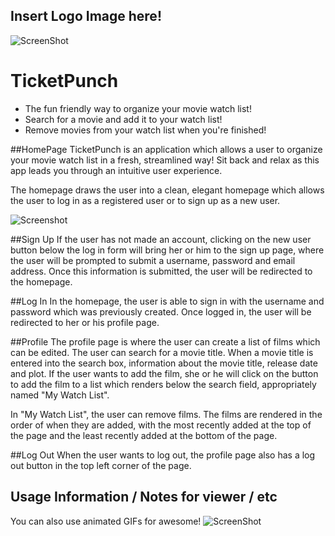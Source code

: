 ## Insert Logo Image here!

![ScreenShot](/screenshot.png)
# TicketPunch
- The fun friendly way to organize your movie watch list!
- Search for a movie and add it to your watch list!
- Remove movies from your watch list when you're finished!

##HomePage
TicketPunch is an application which allows a user to organize your movie watch list in a fresh, streamlined way! Sit back and relax as this app leads you through an intuitive user experience.

The homepage draws the user into a clean, elegant homepage which allows the user to log in as a registered user or to sign up as a new user.

![Screenshot](/homepage-fresh.png)

##Sign Up
If the user has not made an account, clicking on the new user button below the log in form will bring her or him to the sign up page, where the user will be prompted to submit a username, password and email address. Once this information is submitted, the user will be redirected to the homepage.

##Log In
In the homepage, the user is able to sign in with the username and password which was previously created. Once logged in, the user will be redirected to her or his profile page.

##Profile
The profile page is where the user can create a list of films which can be edited. The user can search for a movie title. When a movie title is entered into the search box, information about the movie title, release date and plot. If the user wants to add the film, she or he will click on the button to add the film to a list which renders below the search field, appropriately named "My Watch List".

In "My Watch List", the user can remove films.  The films are rendered in the order of when they are added, with the most recently added at the top of the page and the least recently added at the bottom of the page.

##Log Out
When the user wants to log out, the profile page also has a log out button in the top left corner of the page.


## Usage Information / Notes for viewer / etc

You can also use animated GIFs for awesome!
![ScreenShot](/cel.gif)
